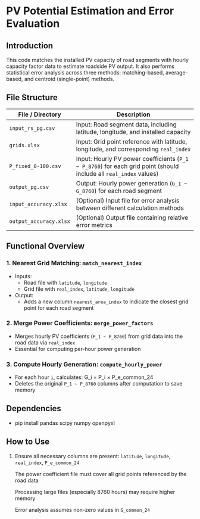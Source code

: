 # PV Potential Estimation and Error Evaluation

## Introduction
This code matches the installed PV capacity of road segments with hourly capacity factor data to estimate roadside PV output. It also performs statistical error analysis across three methods: matching-based, average-based, and centroid (single-point) methods.

## File Structure

| File / Directory       | Description                                                  |
| ---------------------- | ------------------------------------------------------------ |
| `input_rs_pg.csv`      | Input: Road segment data, including latitude, longitude, and installed capacity |
| `grids.xlsx`           | Input: Grid point reference with latitude, longitude, and corresponding `real_index` |
| `P_fixed_0-100.csv`    | Input: Hourly PV power coefficients (`P_1 ~ P_8760`) for each grid point (should include all `real_index` values) |
| `output_pg.csv`        | Output: Hourly power generation (`G_1 ~ G_8760`) for each road segment |
| `input_accuracy.xlsx`  | (Optional) Input file for error analysis between different calculation methods |
| `output_accuracy.xlsx` | (Optional) Output file containing relative error metrics     |

## Functional Overview

### 1. Nearest Grid Matching: `match_nearest_index`

- Inputs:
  - Road file with `latitude`, `longitude`
  - Grid file with `real_index`, `latitude`, `longitude`
- Output:
  - Adds a new column `nearest_area_index` to indicate the closest grid point for each road segment

### 2. Merge Power Coefficients: `merge_power_factors`

- Merges hourly PV coefficients (`P_1 ~ P_8760`) from grid data into the road data via `real_index`
- Essential for computing per-hour power generation

### 3. Compute Hourly Generation: `compute_hourly_power`

- For each hour `i`, calculates: G_i = P_i × P_e_common_24
- Deletes the original `P_1 ~ P_8760` columns after computation to save memory

## Dependencies
- pip install pandas scipy numpy openpyxl

## How to Use
1. Ensure all necessary columns are present: `latitude`, `longitude`, `real_index`, `P_e_common_24`

   The power coefficient file must cover all grid points referenced by the road data

   Processing large files (especially 8760 hours) may require higher memory

   Error analysis assumes non-zero values in `G_common_24`